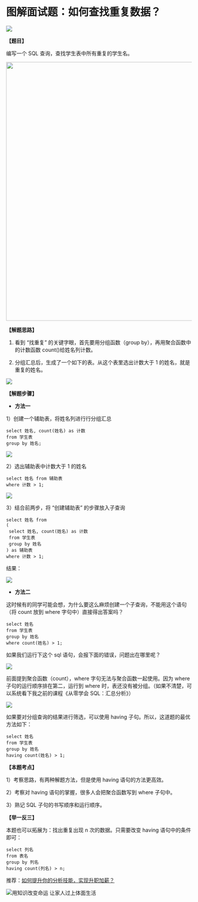 # **图解面试题：如何查找重复数据？**

![](https://mmbiz.qpic.cn/mmbiz_jpg/PnRVMhXvfFKnfja1ednAzvCMDB4RO1xKea0YM1eA4kViaIjuxkqK9me3rsyatehfItsx6VYplZJ0y1hsKQrGgPw/640?wx_fmt=jpeg&tp=webp&wxfrom=5&wx_lazy=1&wx_co=1)

**【题目】**  

编写一个 SQL 查询，查找学生表中所有重复的学生名。

<img src="https://mmbiz.qpic.cn/mmbiz_png/PnRVMhXvfFKnfja1ednAzvCMDB4RO1xKZFnbHYIZVfoUY4a700v14MNKFwS5wv7Ftcc2xzicf53nCy4oGuWlPhA/640?wx_fmt=png" width=700px />

**【解题思路】**

1. 看到 “找重复” 的关键字眼，首先要用分组函数（group by），再用聚合函数中的计数函数 count()给姓名列计数。

2. 分组汇总后，生成了一个如下的表。从这个表里选出计数大于 1 的姓名，就是重复的姓名。

![](https://mmbiz.qpic.cn/mmbiz_jpg/PnRVMhXvfFKnfja1ednAzvCMDB4RO1xK9TIJm3sJibgibm8TIbKg8ia53ibH2rem0jWOibFstXib377DRktG9gPYNFLw/640?wx_fmt=jpeg)

**【解题步骤】**

*   **方法一**
    

1）创建一个辅助表，将姓名列进行行分组汇总

```MYSQL
select 姓名, count(姓名) as 计数
from 学生表
group by 姓名;

```

![](https://mmbiz.qpic.cn/mmbiz_jpg/PnRVMhXvfFKnfja1ednAzvCMDB4RO1xKKJBZBqzgic2XUiagxBuEYf455NeEp0K8KMUpCUx8sgiaTIth3dzn7DbuQ/640?wx_fmt=jpeg)

2）选出辅助表中计数大于 1 的姓名

```MYSQL
select 姓名 from 辅助表
where 计数 > 1;

```

![](https://mmbiz.qpic.cn/mmbiz_jpg/PnRVMhXvfFKnfja1ednAzvCMDB4RO1xKcEwFpibuOqU5CicemxIZPPPYgR2pUVB4AcngczECBjX35JO0qkzn4RfA/640?wx_fmt=jpeg)

3）结合前两步，将 “创建辅助表” 的步骤放入子查询

```MYSQL
select 姓名 from
(
 select 姓名, count(姓名) as 计数
 from 学生表
 group by 姓名
) as 辅助表
where 计数 > 1;

```

结果：  

![](https://mmbiz.qpic.cn/mmbiz_jpg/PnRVMhXvfFKnfja1ednAzvCMDB4RO1xKmN2TJS4jdOx21iciclllMrvpaNwIkFFQlGybFlj1peETicOduRsdPYghQ/640?wx_fmt=jpeg)

*   **方法二**
    

这时候有的同学可能会想，为什么要这么麻烦创建一个子查询，不能用这个语句（将 count 放到 where 字句中）直接得出答案吗？

```MYSQL
select 姓名
from 学生表
group by 姓名
where count(姓名) > 1;

```

如果我们运行下这个 sql 语句，会报下面的错误，问题出在哪里呢？

![](https://mmbiz.qpic.cn/mmbiz_jpg/PnRVMhXvfFKnfja1ednAzvCMDB4RO1xKzJksB2dJTZQeenylRdsFwBy26noDMvCI2xicWJQsuEoJ3zav6Xpn6FQ/640?wx_fmt=jpeg#width-full)

前面提到聚合函数（count），where 字句无法与聚合函数一起使用。因为 where 子句的运行顺序排在第二，运行到 where 时，表还没有被分组。（如果不清楚，可以系统看下我之前的课程《从零学会 SQL：汇总分析》）  

![](https://mmbiz.qpic.cn/mmbiz_jpg/PnRVMhXvfFKnfja1ednAzvCMDB4RO1xKydmMhoJJhdeudVYDaEeTyZibJQ1gEpibKgEbFia9k41ElJba7E4ag6HBw/640?wx_fmt=jpeg)

如果要对分组查询的结果进行筛选，可以使用 having 子句。所以，这道题的最优方法如下：

```MYSQL
select 姓名
from 学生表
group by 姓名
having count(姓名) > 1;

```

**【本题考点】**  

1）考察思路，有两种解题方法，但是使用 having 语句的方法更高效。

2）考察对 having 语句的掌握，很多人会把聚合函数写到 where 子句中。

3）熟记 SQL 子句的书写顺序和运行顺序。

**【举一反三】**

本题也可以拓展为：找出重复出现 n 次的数据。只需要改变 having 语句中的条件即可：

```MYSQL
select 列名
from 表名
group by 列名
having count(列名) > n;

```

推荐：[如何提升你的分析技能，实现升职加薪？](http://mp.weixin.qq.com/s?__biz=MzAxMTMwNTMxMQ==&mid=2649246542&idx=2&sn=522f75638ff0e49fb23c1c74b89e3db9&chksm=835fc37eb4284a68e2f1d31d53323e37f36f2637070aaf594edabbb376a0416d09315b9d0bee&scene=21#wechat_redirect)

![用知识改变命运 让家人过上体面生活](https://mmbiz.qpic.cn/mmbiz_jpg/PnRVMhXvfFLxIWAcpH8WkJcASQH4ndhfSBQdupDEEcrxt9GKsU4nKKMQ4ZRVesnGwDT0jUbsRXt5ywrfmE8pqw/640?wx_fmt=jpeg#width-full)
